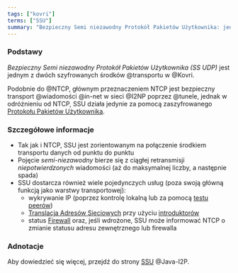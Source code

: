 ```yaml
---
tags: ["kovri"]
terms: ["SSU"]
summary: "Bezpieczny Semi niezawodny Protokół Pakietów Użytkownika: jeden z dwóch środków transportu Kovri."
---
```


### Podstawy

*Bezpieczny Semi niezawodny Protokół Pakietów Użytkownika (SS UDP)* jest jednym z dwóch szyfrowanych środków @transportu w @Kovri.

Podobnie do @NTCP, głównym przeznaczeniem NTCP jest bezpieczny transport @wiadomości @in-net w sieci @I2NP poprzez @tunele, jednak w odróżnieniu od NTCP, SSU działa jedynie za pomocą zaszyfrowanego [Protokołu Pakietów Użytkownika](https://en.wikipedia.org/wiki/User_Datagram_Protocol).

### Szczegółowe informacje

- Tak jak i NTCP, SSU jest zorientowanym na połączenie środkiem transportu danych od punktu do punktu
- Pojęcie *semi-niezawodny* bierze się z ciągłej retransmisji *niepotwierdzonych* wiadomości (aż do maksymalnej liczby, a następnie spada)
- SSU dostarcza również wiele pojedynczych usług (poza swoją główną funkcją jako warstwy transportowej):
  - wykrywanie IP (poprzez kontrolę lokalną lub za pomocą [testu peerów](https://geti2p.net/en/docs/transport/ssu#peerTesting))
  - [Translacja Adresów Sieciowych](https://en.wikipedia.org/wiki/Network_address_translation) przy użyciu [introduktorów](https://geti2p.net/en/docs/transport/ssu#introduction)
  - status [Firewall](https://en.wikipedia.org/wiki/Firewall_%28computing%29) oraz, jeśli wdrożone, SSU może informować NTCP o zmianie statusu adresu zewnętrznego lub firewalla

### Adnotacje

Aby dowiedzieć się więcej, przejdź do strony [SSU](https://geti2p.net/en/docs/transport/ssu) @Java-I2P.
